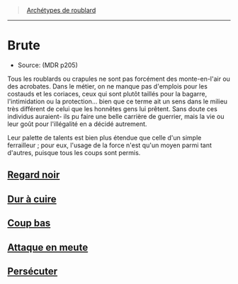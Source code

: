 ﻿---
!SubClassItem
Name: Brute
Source: (MDR p205)
ParentClassId: hd_rogue.md
Id: rogue_brute_hd.md#brute
RootId: rogue_brute_hd.md
ParentLink: rogue_hd.md#archétypes-de-roublard
ParentName: Archétypes de roublard
NameLevel: 1
Attributes: {}
AttributesDictionary: >+
  {}

---
>  [Archétypes de roublard](hd_rogue_archetypes_de_roublard.md)

---


# Brute

- Source: (MDR p205)

Tous les roublards ou crapules ne sont pas forcément des monte-en-l'air ou des acrobates. Dans le métier, on ne manque pas d'emplois pour les costauds et les coriaces, ceux qui sont plutôt taillés pour la bagarre, l'intimidation ou la protection… bien que ce terme ait un sens dans le milieu très différent de celui que les honnêtes gens lui prêtent. Sans doute ces individus auraient- ils pu faire une belle carrière de guerrier, mais la vie ou leur goût pour l'illégalité en a décidé autrement.

Leur palette de talents est bien plus étendue que celle d'un simple ferrailleur ; pour eux, l'usage de la force n'est qu'un moyen parmi tant d'autres, puisque tous les coups sont permis.



## [Regard noir](hd_rogue_brute_regard_noir.md)



## [Dur à cuire](hd_rogue_brute_dur_a_cuire.md)



## [Coup bas](hd_rogue_brute_coup_bas.md)



## [Attaque en meute](hd_rogue_brute_attaque_en_meute.md)



## [Persécuter](hd_rogue_brute_persecuter.md)

